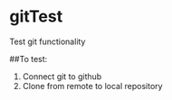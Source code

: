 # gitTest
Test git functionality

##To test:
1. Connect git to github
2. Clone from remote to local repository
